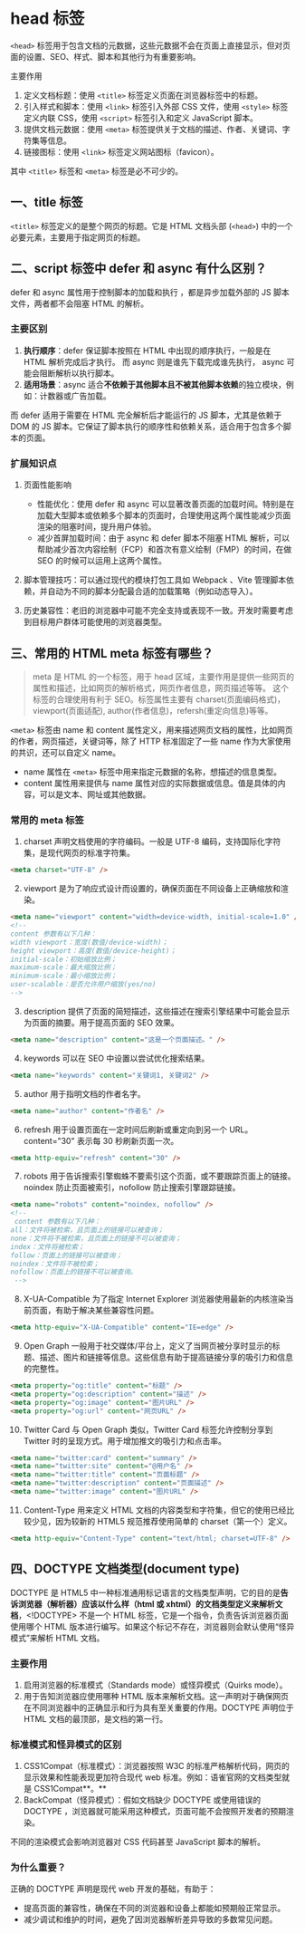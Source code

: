 # head 标签

`<head>` 标签用于包含文档的元数据，这些元数据不会在页面上直接显示，但对页面的设置、SEO、样式、脚本和其他行为有重要影响。

主要作用

1. 定义文档标题：使用 `<title>` 标签定义页面在浏览器标签中的标题。
2. 引入样式和脚本：使用 `<link>` 标签引入外部 CSS 文件，使用 `<style>` 标签定义内联 CSS，使用 `<script>` 标签引入和定义 JavaScript 脚本。
3. 提供文档元数据：使用 `<meta>` 标签提供关于文档的描述、作者、关键词、字符集等信息。
4. 链接图标：使用 `<link>` 标签定义网站图标（favicon）。

其中 `<title>` 标签和 `<meta>` 标签是必不可少的。

## 一、title 标签

`<title>` 标签定义的是整个网页的标题。它是 HTML 文档头部 (`<head>`) 中的一个必要元素，主要用于指定网页的标题。

## 二、script 标签中 defer 和 async 有什么区别？

defer 和 async 属性用于控制脚本的加载和执行 ，都是异步加载外部的 JS 脚本文件，两者都不会阻塞 HTML 的解析。

### 主要区别

1. **执行顺序**：defer 保证脚本按照在 HTML 中出现的顺序执行，一般是在 HTML 解析完成后才执行。
   而 async 则是谁先下载完成谁先执行， async 可能会阻断解析以执行脚本。
2. **适用场景**：async 适合**不依赖于其他脚本且不被其他脚本依赖**的独立模块，例如：计数器或广告加载。

而 defer 适用于需要在 HTML 完全解析后才能运行的 JS 脚本，尤其是依赖于 DOM 的 JS 脚本。它保证了脚本执行的顺序性和依赖关系，适合用于包含多个脚本的页面。

### 扩展知识点

1. 页面性能影响
    - 性能优化：使用 defer 和 async 可以显著改善页面的加载时间。特别是在加载大型脚本或依赖多个脚本的页面时，合理使用这两个属性能减少页面渲染的阻塞时间，提升用户体验。
    - 减少首屏加载时间：由于 async 和 defer 脚本不阻塞 HTML 解析，可以帮助减少首次内容绘制（FCP）和首次有意义绘制（FMP）的时间，在做 SEO 的时候可以运用上这两个属性。
2. 脚本管理技巧：可以通过现代的模块打包工具如 Webpack 、Vite 管理脚本依赖，并自动为不同的脚本分配最合适的加载策略（例如动态导入）。

3. 历史兼容性：老旧的浏览器中可能不完全支持或表现不一致。开发时需要考虑到目标用户群体可能使用的浏览器类型。

## 三、常用的 HTML meta 标签有哪些？

> meta 是 HTML 的一个标签，用于 head 区域，主要作用是提供一些网页的属性和描述，比如网页的解析格式，网页作者信息，网页描述等等。
> 这个标签的合理使用有利于 SEO。标签属性主要有 charset(页面编码格式)，viewport(页面适配), author(作者信息)，refersh(重定向信息)等等。

`<meta>` 标签由 name 和 content 属性定义，用来描述网页文档的属性，比如网页的作者，网页描述，关键词等，除了 HTTP 标准固定了一些 name 作为大家使用的共识，还可以自定义 name。

-   name 属性在 `<meta>` 标签中用来指定元数据的名称，想描述的信息类型。
-   content 属性用来提供与 name 属性对应的实际数据或信息。值是具体的内容，可以是文本、网址或其他数据。

### 常用的 meta 标签

1. charset 声明文档使用的字符编码。一般是 UTF-8 编码，支持国际化字符集，是现代网页的标准字符集。

```html
<meta charset="UTF-8" />
```

2. viewport 是为了响应式设计而设置的，确保页面在不同设备上正确缩放和渲染。

```html
<meta name="viewport" content="width=device-width, initial-scale=1.0" />
<!--
content 参数有以下几种：
width viewport：宽度(数值/device-width)；
height viewport：高度(数值/device-height)；
initial-scale：初始缩放比例；
maximum-scale：最大缩放比例；
minimum-scale：最小缩放比例；
user-scalable：是否允许用户缩放(yes/no)
-->
```

3. description 提供了页面的简短描述，这些描述在搜索引擎结果中可能会显示为页面的摘要。用于提高页面的 SEO 效果。

```html
<meta name="description" content="这是一个页面描述。" />
```

4. keywords 可以在 SEO 中设置以尝试优化搜索结果。

```html
<meta name="keywords" content="关键词1, 关键词2" />
```

5. author 用于指明文档的作者名字。

```html
<meta name="author" content="作者名" />
```

6. refresh 用于设置页面在一定时间后刷新或重定向到另一个 URL。content="30" 表示每 30 秒刷新页面一次。

```html
<meta http-equiv="refresh" content="30" />
```

7. robots 用于告诉搜索引擎蜘蛛不要索引这个页面，或不要跟踪页面上的链接。noindex 防止页面被索引，nofollow 防止搜索引擎跟踪链接。

```html
<meta name="robots" content="noindex, nofollow" />
<!--
 content 参数有以下几种：
all：文件将被检索，且页面上的链接可以被查询；
none：文件将不被检索，且页面上的链接不可以被查询；
index：文件将被检索；
follow：页面上的链接可以被查询；
noindex：文件将不被检索；
nofollow：页面上的链接不可以被查询。
 -->
```

8. X-UA-Compatible 为了指定 Internet Explorer 浏览器使用最新的内核渲染当前页面，有助于解决某些兼容性问题。

```html
<meta http-equiv="X-UA-Compatible" content="IE=edge" />
```

9. Open Graph 一般用于社交媒体/平台上，定义了当网页被分享时显示的标题、描述、图片和链接等信息。这些信息有助于提高链接分享的吸引力和信息的完整性。

```html
<meta property="og:title" content="标题" />
<meta property="og:description" content="描述" />
<meta property="og:image" content="图片URL" />
<meta property="og:url" content="网页URL" />
```

10. Twitter Card 与 Open Graph 类似，Twitter Card 标签允许控制分享到 Twitter 时的呈现方式。用于增加推文的吸引力和点击率。

```html
<meta name="twitter:card" content="summary" />
<meta name="twitter:site" content="@用户名" />
<meta name="twitter:title" content="页面标题" />
<meta name="twitter:description" content="页面描述" />
<meta name="twitter:image" content="图片URL" />
```

11. Content-Type 用来定义 HTML 文档的内容类型和字符集，但它的使用已经比较少见，因为较新的 HTML5 规范推荐使用简单的 charset（第一个）定义。

```html
<meta http-equiv="Content-Type" content="text/html; charset=UTF-8" />
```

## 四、DOCTYPE 文档类型(document type)

DOCTYPE 是 HTML5 中一种标准通用标记语言的文档类型声明，它的目的是**告诉浏览器（解析器）应该以什么样（html 或 xhtml）的文档类型定义来解析文档**，<!DOCTYPE> 不是一个 HTML 标签，它是一个指令，负责告诉浏览器页面使用哪个 HTML 版本进行编写。如果这个标记不存在，浏览器则会默认使用“怪异模式”来解析 HTML 文档。

### 主要作用

1. 启用浏览器的标准模式（Standards mode）或怪异模式（Quirks mode）。
2. 用于告知浏览器应使用哪种 HTML 版本来解析文档。这一声明对于确保网页在不同浏览器中的正确显示和行为具有至关重要的作用。DOCTYPE 声明位于 HTML 文档的最顶部，是文档的第一行。

### 标准模式和怪异模式的区别

1. CSS1Compat（标准模式）：浏览器按照 W3C 的标准严格解析代码，网页的显示效果和性能表现更加符合现代 web 标准。例如：语雀官网的文档类型就是 CSS1Compat**。**
2. BackCompat（怪异模式）：假如文档缺少 DOCTYPE 或使用错误的 DOCTYPE ，浏览器就可能采用这种模式，页面可能不会按照开发者的预期渲染。

不同的渲染模式会影响浏览器对 CSS 代码甚⾄ JavaScript 脚本的解析。

### 为什么重要？

正确的 DOCTYPE 声明是现代 web 开发的基础，有助于：

-   提高页面的兼容性，确保在不同的浏览器和设备上都能如预期般正常显示。
-   减少调试和维护的时间，避免了因浏览器解析差异导致的多数常见问题。
